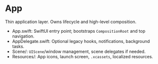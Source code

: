 # App

Thin application layer. Owns lifecycle and high-level composition.

- App.swift: SwiftUI entry point; bootstraps `CompositionRoot` and top navigation.
- AppDelegate.swift: Optional legacy hooks, notifications, background tasks.
- Scene/: `UIScene`/window management, scene delegates if needed.
- Resources/: App icons, launch screen, `.xcassets`, localized resources.
